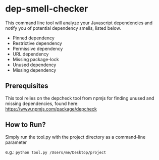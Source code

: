 # dep-smell-checker

This command line tool will analyze your Javascript dependencies and notify you of potential dependency smells, listed below.

* Pinned dependency
* Restrictive dependency
* Permissive dependency
* URL dependency
* Missing package-lock
* Unused dependency
* Missing dependency

## Prerequisites

This tool relies on the depcheck tool from npmjs for finding unused and missing dependencies, found here:
https://www.npmjs.com/package/depcheck

## How to Run?

Simply run the tool.py with the project directory as a command-line parameter

e.g.: ```python tool.py /Users/me/Desktop/project```
